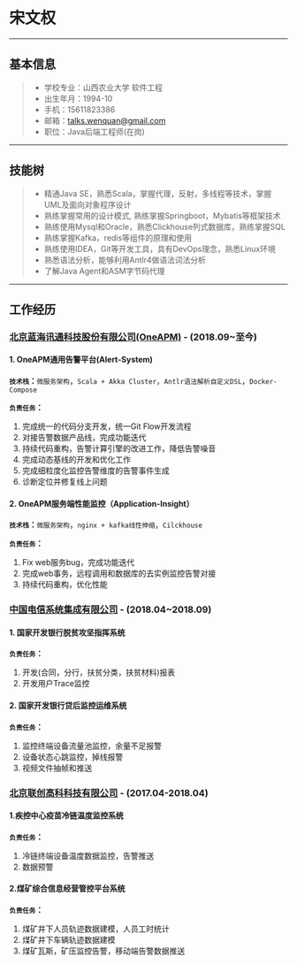 
# 宋文权
-------
## 基本信息
> * 学校专业：山西农业大学	软件工程		
> * 出生年月：1994-10
> * 手机：15611823386
> * 邮箱：talks.wenquan@gmail.com
> * 职位：Java后端工程师(在岗)

-------

## 技能树
> * 精通Java SE，熟悉Scala，掌握代理，反射，多线程等技术，掌握UML及面向对象程序设计
> * 熟练掌握常用的设计模式, 熟练掌握Springboot，Mybatis等框架技术
> * 熟练使用Mysql和Oracle，熟悉Clickhouse列式数据库，熟练掌握SQL
> * 熟练掌握Kafka，redis等组件的原理和使用
> * 熟练使用IDEA，Git等开发工具，具有DevOps理念，熟悉Linux环境
> * 熟悉语法分析，能够利用Antlr4做语法词法分析
> * 了解Java Agent和ASM字节码代理

-------

## 工作经历
### [北京蓝海讯通科技股份有限公司(OneAPM)](www.oneapm.com) - (2018.09~至今)
#### 1. OneAPM通用告警平台(Alert-System)
**`技术栈`：**`微服务架构`，`Scala + Akka Cluster`，`Antlr语法解析自定义DSL`，`Docker-Compose`

**`负责任务`：** 

1. 完成统一的代码分支开发，统一Git Flow开发流程
2. 对接告警数据产品线，完成功能迭代
3. 持续代码重构，告警计算引擎的改进工作，降低告警噪音
4. 完成动态基线的开发和优化工作
5. 完成细粒度化监控告警维度的告警事件生成
6. 诊断定位并修复线上问题

#### 2. OneAPM服务端性能监控（Application-Insight）
**`技术栈`：**`微服务架构`，`nginx + kafka线性伸缩`，`Cilckhouse`

**`负责任务`：** 

1. Fix web服务bug，完成功能迭代
2. 完成web事务，远程调用和数据库的去实例监控告警对接
3. 持续代码重构，优化性能



### [中国电信系统集成有限公司](ctsi.com.cn) - (2018.04~2018.09)
#### 1. 国家开发银行脱贫攻坚指挥系统
**`负责任务`：** 

1. 开发(合同，分行，扶贫分类，扶贫材料)报表
2. 开发用户Trace监控

#### 2. 国家开发银行贷后监控运维系统
**`负责任务`：** 

1. 监控终端设备流量池监控，余量不足报警
2. 设备状态心跳监控，掉线报警
3. 视频文件抽帧和推送

### [北京联创高科科技有限公司](www.lantrack.net) - (2017.04-2018.04)
#### 1.疾控中心疫苗冷链温度监控系统
**`负责任务`：** 

1. 冷链终端设备温度数据监控，告警推送
2. 数据预警

#### 2.煤矿综合信息经营管控平台系统
**`负责任务`：** 

1. 煤矿井下人员轨迹数据建模，人员工时统计
2. 煤矿井下车辆轨迹数据建模
3. 煤矿瓦斯，矿压监控告警，移动端告警数据推送

